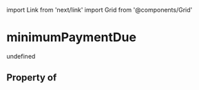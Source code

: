 import Link from 'next/link'
import Grid from '@components/Grid'

# minimumPaymentDue

undefined

## Property of



